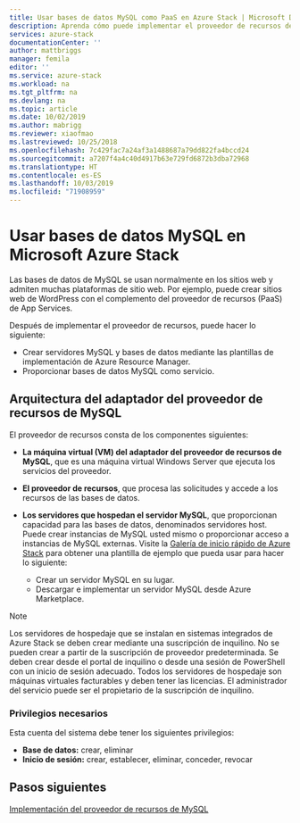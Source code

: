 ```yaml
---
title: Usar bases de datos MySQL como PaaS en Azure Stack | Microsoft Docs
description: Aprenda cómo puede implementar el proveedor de recursos de MySQL y proporcionar bases de datos MySQL como servicio en Azure Stack.
services: azure-stack
documentationCenter: ''
author: mattbriggs
manager: femila
editor: ''
ms.service: azure-stack
ms.workload: na
ms.tgt_pltfrm: na
ms.devlang: na
ms.topic: article
ms.date: 10/02/2019
ms.author: mabrigg
ms.reviewer: xiaofmao
ms.lastreviewed: 10/25/2018
ms.openlocfilehash: 7c429fac7a24af3a1488687a79dd822fa4bccd24
ms.sourcegitcommit: a7207f4a4c40d4917b63e729fd6872b3dba72968
ms.translationtype: HT
ms.contentlocale: es-ES
ms.lasthandoff: 10/03/2019
ms.locfileid: "71908959"
---
```

# <a name="use-mysql-databases-on-microsoft-azure-stack"></a>Usar bases de datos MySQL en Microsoft Azure Stack

Las bases de datos de MySQL se usan normalmente en los sitios web y admiten muchas plataformas de sitio web. Por ejemplo, puede crear sitios web de WordPress con el complemento del proveedor de recursos (PaaS) de App Services.

Después de implementar el proveedor de recursos, puede hacer lo siguiente:

* Crear servidores MySQL y bases de datos mediante las plantillas de implementación de Azure Resource Manager.
* Proporcionar bases de datos MySQL como servicio.  

## <a name="mysql-resource-provider-adapter-architecture"></a>Arquitectura del adaptador del proveedor de recursos de MySQL

El proveedor de recursos consta de los componentes siguientes:

* **La máquina virtual (VM) del adaptador del proveedor de recursos de MySQL**, que es una máquina virtual Windows Server que ejecuta los servicios del proveedor.
* **El proveedor de recursos**, que procesa las solicitudes y accede a los recursos de las bases de datos.
* **Los servidores que hospedan el servidor MySQL**, que proporcionan capacidad para las bases de datos, denominados servidores host. Puede crear instancias de MySQL usted mismo o proporcionar acceso a instancias de MySQL externas. Visite la [Galería de inicio rápido de Azure Stack](https://github.com/Azure/AzureStack-QuickStart-Templates/tree/master/mysql-standalone-server-windows) para obtener una plantilla de ejemplo que pueda usar para hacer lo siguiente:

  * Crear un servidor MySQL en su lugar.
  * Descargar e implementar un servidor MySQL desde Azure Marketplace.

> [!NOTE]
> Los servidores de hospedaje que se instalan en sistemas integrados de Azure Stack se deben crear mediante una suscripción de inquilino. No se pueden crear a partir de la suscripción de proveedor predeterminada. Se deben crear desde el portal de inquilino o desde una sesión de PowerShell con un inicio de sesión adecuado. Todos los servidores de hospedaje son máquinas virtuales facturables y deben tener las licencias. El administrador del servicio puede ser el propietario de la suscripción de inquilino.

### <a name="required-privileges"></a>Privilegios necesarios

Esta cuenta del sistema debe tener los siguientes privilegios:

* **Base de datos:** crear, eliminar
* **Inicio de sesión:** crear, establecer, eliminar, conceder, revocar  

## <a name="next-steps"></a>Pasos siguientes

[Implementación del proveedor de recursos de MySQL](azure-stack-mysql-resource-provider-deploy.md)
